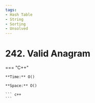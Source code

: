 ```yaml
---
tags:
- Hash Table
- String
- Sorting
- Unsolved
---
```



# 242. Valid Anagram

=== "C++"

    **Time:** O()

    **Space:** O()

    ``` c++
    ```
